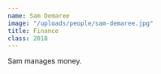 ```yaml
---
name: Sam Demaree
image: "/uploads/people/sam-demaree.jpg"
title: Finance
class: 2018
---
```


Sam manages money.
